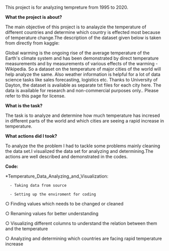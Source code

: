 This project is for analyzing tempreture from 1995 to 2020.

**What the project is about?**

The main objective of this project is to analayzie the temperature of different countries and determine which country is effected most because of temperature change.The description of the dataset given below is taken from directly from kaggle:

Global warming is the ongoing rise of the average temperature of the Earth's climate system and has been demonstrated by direct temperature measurements and by measurements of various effects of the warming - Wikipedia.
So a dataset on the temperature of major cities of the world will help analyze the same. Also weather information is helpful for a lot of data science tasks like sales forecasting, logistics etc.
Thanks to University of Dayton, the dataset is available as separate txt files for each city here. The data is available for research and non-commercial purposes only.. Please refer to this page for license.

**What is the task?**

The task is to analyze and determine how much temperature has incresed in different parts of the world and which cities are seeing a rapid increase in temperature.

**What actions did I took?**

To analyze the the problem I had to tackle some problems mainly cleaning the data set.I visualized the data set for analyzing and determining.The actions are well described and demonstrated in the codes.

**Code:**

 *Temperature_Data_Analyzing_and_Visualization: 
 
      - Taking data from source
  
      - Setting up the enviroment for coding
  
  ○ Finding values which needs to be changed or cleaned
  
  ○ Renaming values for better understanding
  
  ○ Visualizing different columns to understand the relation between them and the temperature
  
  ○ Analyzing and determining which countries are facing rapid temperature increase



